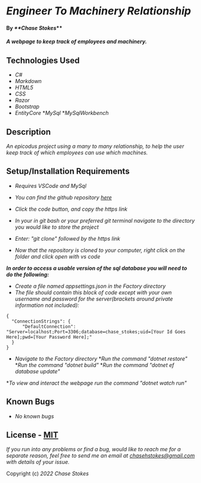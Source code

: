 # _Engineer To Machinery Relationship_

#### By _**Chase Stokes_**

#### _A webpage to keep track of employees and machinery._

## Technologies Used

* _C#_
* _Markdown_
* _HTML5_
* _CSS_
* _Razor_
* _Bootstrap_
* _EntityCore_
*_MySql_
*_MySqlWorkbench_

## Description

_An epicodus project using a many to many relationship, to help the user keep track of which employees can use which machines._


## Setup/Installation Requirements
* _Requires VSCode and MySql_

* _You can find the github repository [here](https://github.com/ChaseStokes/DrSilly.Solution)_
* _Click the code button, and copy the https link_
* _In your in git bash or your preferred git terminal navigate to the directory you would like to store the project_
* _Enter: "git clone" followed by the https link_
* _Now that the repository is cloned to your computer, right click on the folder and click open with vs code_

_**In order to access a usable version of the sql database you will need to do the following:**_

* _Create a file named appsettings.json in the Factory directory_
* _The file should contain this block of code except with your own username and password for the server(brackets around private information not included):_
```
{
  "ConnectionStrings": {
      "DefaultConnection": "Server=localhost;Port=3306;database=chase_stokes;uid=[Your Id Goes Here];pwd=[Your Password Here];"
  }
}
```
* _Navigate to the Factory directory_
*_Run the command "dotnet restore"_
*_Run the command "dotnet build"_
*_Run the command "dotnet ef database update"_


*_To view and interact the webpage run the command "dotnet watch run"_


## Known Bugs

* _No known bugs_

## License - [MIT](https://opensource.org/licenses/MIT)

_If you run into any problems or find a bug, would like to reach me for a separate reason, feel free to send me an email at chasehstokes@gmail.com with details of your issue._

Copyright (c) _2022_ _Chase Stokes_
